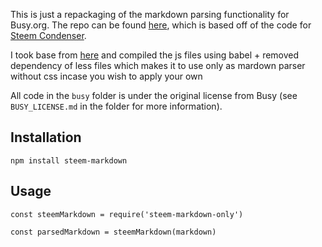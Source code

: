 This is just a repackaging of the markdown parsing functionality for Busy.org. The repo can be found [here](https://github.com/busyorg/busy), which is based off of the code for [Steem Condenser](https://github.com/steemit/condenser).

I took base from [here](https://github.com/jeffbernst/steem-markdown) and compiled the js files using babel + removed dependency of less files which makes it to use only as mardown parser without css incase you wish to apply your own

All code in the `busy` folder is under the original license from Busy (see `BUSY_LICENSE.md` in the folder for more information).

## Installation

`npm install steem-markdown`

## Usage

`const steemMarkdown = require('steem-markdown-only')`

`const parsedMarkdown = steemMarkdown(markdown)`
